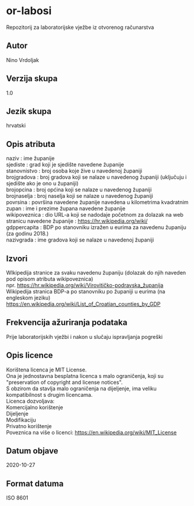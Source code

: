 # or-labosi
Repozitorij za laboratorijske vježbe iz otvorenog računarstva
## Autor
Nino Vrdoljak
## Verzija skupa
1.0
## Jezik skupa
hrvatski
## Opis atributa
naziv : ime županije   
sjediste : grad koji je sjedište navedene županije   
stanovnistvo : broj osoba koje žive u navedenoj županiji   
brojgradova : broj gradova koji se nalaze u navedenog županiji (uključuju i sjedište ako je ono u županiji)   
brojopcina : broj općina koji se nalaze u navedenog županiji   
brojnaselja : broj naselja koji se nalaze u navedenog županiji   
povrsina : površina navedene županije navedena u kilometrima kvadratnim      
zupan : ime i prezime župana navedene županije   
wikipoveznica : dio URL-a koji se nadodaje početnom za dolazak na web stranicu navedene županije : https://hr.wikipedia.org/wiki/   
gdppercapita : BDP po stanovniku izražen u eurima za navedenu županiju (za godinu 2018.)   
nazivgrada : ime gradova koji se nalaze u navedenoj županiji   
## Izvori
WIkipedija stranice za svaku navedenu županiju (dolazak do njih naveden pod opisom atributa wikipoveznica)   
npr. https://hr.wikipedia.org/wiki/Virovitičko-podravska_županija   
Wikipedija stranica BDP-a po stanovniku po županiji u eurima (na engleskom jeziku)   
https://en.wikipedia.org/wiki/List_of_Croatian_counties_by_GDP   
## Frekvencija ažuriranja podataka
Prije laboratorijskih vježbi i nakon u slučaju ispravljanja pogreški   
## Opis licence
Korištena licenca je MIT License.    
Ona je jednostavna besplatna licenca s malo ograničenja, koji su "preservation of copyright and license notices".     
S obzirom da stavlja malo ograničenja na dijeljenje, ima veliku kompatibilnost s drugim licencama.    
Licenca dozvoljava:    
Komercijalno korištenje    
Dijeljenje     
Modifikaciju     
Privatno korištenje   
Poveznica na više o licenci: https://en.wikipedia.org/wiki/MIT_License    
## Datum objave
2020-10-27
## Format datuma
ISO 8601








